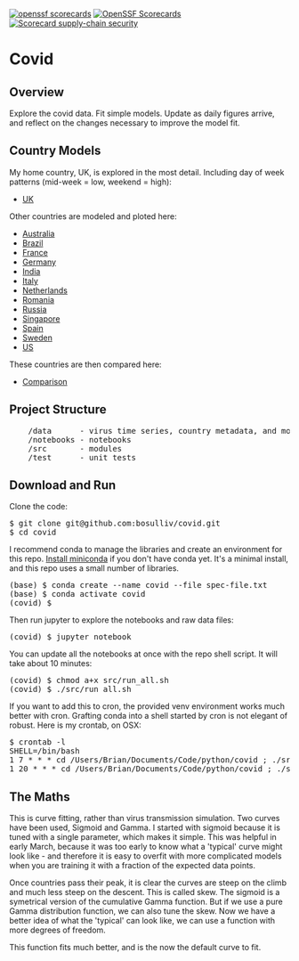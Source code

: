 [![openssf scorecards](https://api.securityscorecards.dev/projects/github.com/coreinfrastructure/best-practices-badge/badge)](https://api.securityscorecards.dev/projects/github.com/coreinfrastructure/best-practices-badge)
[![OpenSSF Scorecards](https://api.securityscorecards.dev/projects/github.com/bosulliv/covid/badge)](https://api.securityscorecards.dev/projects/github.com/bosulliv/covid)
[![Scorecard supply-chain security](https://github.com/bosulliv/covid/actions/workflows/scorecard.yml/badge.svg)](https://github.com/bosulliv/covid/actions/workflows/scorecard.yml)

# Covid
## Overview
Explore the covid data. Fit simple models. Update as daily figures arrive, and reflect on the changes necessary to improve the model fit.

## Country Models
My home country, UK, is explored in the most detail. Including day of week patterns (mid-week = low, weekend = high):
* [UK](notebooks/uk.ipynb)

Other countries are modeled and ploted here:
* [Australia](notebooks/Australia.ipynb)
* [Brazil](notebooks/Brazil.ipynb)
* [France](notebooks/France.ipynb)
* [Germany](notebooks/Germany.ipynb)
* [India](notebooks/India.ipynb)
* [Italy](notebooks/Italy.ipynb)
* [Netherlands](notebooks/Netherlands.ipynb)
* [Romania](notebooks/Romania.ipynb)
* [Russia](notebooks/Russia.ipynb)
* [Singapore](notebooks/Singapore.ipynb)
* [Spain](notebooks/Spain.ipynb)
* [Sweden](notebooks/Sweden.ipynb)
* [US](notebooks/US.ipynb)

These countries are then compared here:
* [Comparison](notebooks/Comparison.ipynb)

## Project Structure
<pre>
    /data      - virus time series, country metadata, and model paramater values
    /notebooks - notebooks
    /src       - modules
    /test      - unit tests
</pre>

## Download and Run
Clone the code:
<pre>
$ git clone git@github.com:bosulliv/covid.git
$ cd covid
</pre>

I recommend conda to manage the libraries and create an environment for this repo.  [Install miniconda](https://docs.conda.io/projects/continuumio-conda/en/latest/user-guide/install/index.html) if you don't have conda yet. It's a minimal install, and this repo uses a small number of libraries.

<pre>
(base) $ conda create --name covid --file spec-file.txt
(base) $ conda activate covid
(covid) $ 
</pre>

Then run jupyter to explore the notebooks and raw data files:
<pre>
(covid) $ jupyter notebook
</pre>

You can update all the notebooks at once with the repo shell script. It will take about 10 minutes:
<pre>
(covid) $ chmod a+x src/run_all.sh
(covid) $ ./src/run_all.sh
</pre>

If you want to add this to cron, the provided venv environment works much better with cron. Grafting conda into a shell started by cron is not elegant of robust. Here is my crontab, on OSX:

<pre>
$ crontab -l
SHELL=/bin/bash
1 7 * * * cd /Users/Brian/Documents/Code/python/covid ; ./src/run_all_cron.sh
1 20 * * * cd /Users/Brian/Documents/Code/python/covid ; ./src/run_all_cron.sh
</pre>

## The Maths
This is curve fitting, rather than virus transmission simulation. Two curves have been used, Sigmoid and Gamma. I started with sigmoid because it is tuned with a single parameter, which makes it simple. This was helpful in early March, because it was too early to know what a 'typical' curve might look like - and therefore it is easy to overfit with more complicated models when you are training it with a fraction of the expected data points.

Once countries pass their peak, it is clear the curves are steep on the climb and much less steep on the descent. This is called skew. The sigmoid is a symetrical version of the cumulative Gamma function. But if we use a pure Gamma distribution function, we can also tune the skew. Now we have a better idea of what the 'typical' can look like, we can use a function with more degrees of freedom.

This function fits much better, and is the now the default curve to fit.
